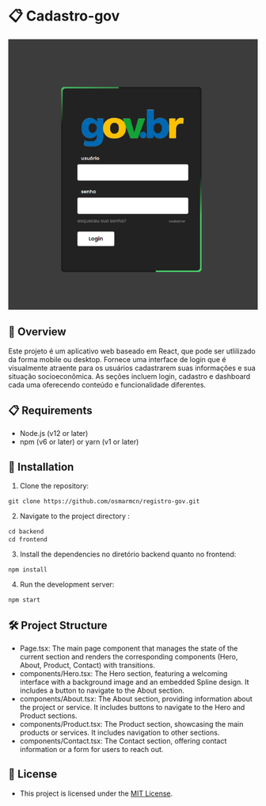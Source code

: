 # 📋 Cadastro-gov

![image](frontend/src/assets/tela-gov.png)

## 🚀 Overview 

Este projeto é um aplicativo web baseado em React, que pode ser utlilizado da forma mobile ou desktop. Fornece uma interface de login que é visualmente atraente para os usuários cadastrarem suas informações e sua situação socioeconômica. As seções incluem login, cadastro e dashboard cada uma oferecendo conteúdo e funcionalidade diferentes.

## 📋 Requirements

- Node.js (v12 or later)
- npm (v6 or later) or yarn (v1 or later)

## 🔧 Installation

1. Clone the repository:

```
git clone https://github.com/osmarmcn/registro-gov.git
```

2. Navigate to the project directory :

```
cd backend
cd frontend
```

3. Install the dependencies no diretório backend quanto no frontend:

```
npm install

```

4. Run the development server:

```
npm start
```

## 🛠️ Project Structure

- Page.tsx: The main page component that manages the state of the current section and renders the corresponding components (Hero, About, Product, Contact) with transitions.
- components/Hero.tsx: The Hero section, featuring a welcoming interface with a background image and an embedded Spline design. It includes a button to navigate to the About section.
- components/About.tsx: The About section, providing information about the project or service. It includes buttons to navigate to the Hero and Product sections.
- components/Product.tsx: The Product section, showcasing the main products or services. It includes navigation to other sections.
- components/Contact.tsx: The Contact section, offering contact information or a form for users to reach out.

## 📄 License

- This project is licensed under the [MIT License](LICENSE).
